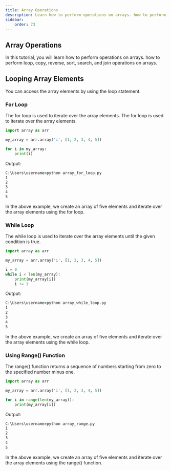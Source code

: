 ```yaml
---
title: Array Operations
description: Learn how to perform operations on arrays. how to perform loop, copy, reverse, sort, search, and join operations on arrays.
sidebar: 
    order: 73
---
```


## Array Operations
In this tutorial, you will learn how to perform operations on arrays. how to perform loop, copy, reverse, sort, search, and join operations on arrays.

## Looping Array Elements
You can access the array elements by using the loop statement.

<!-- ```python title="array_append.py" showLineNumbers{1} {1,3-5}
import array as arr

my_array = arr.array('i', [1, 2, 3, 4, 5])
my_array.append(6)
print(my_array)
```

Output:
```cmd title="command" showLineNumbers{1} {2-6}
C:\Users\username>python array_append.py
array('i', [1, 2, 3, 4, 5, 6])
```

In the above example, we create an array of five elements and add a sixth element to the end of the array using the `append()` method. -->

### For Loop
The for loop is used to iterate over the array elements. The for loop is used to iterate over the array elements.

```python title="array_for_loop.py" showLineNumbers{1} {1, 3, 5-6}
import array as arr

my_array = arr.array('i', [1, 2, 3, 4, 5])

for i in my_array:
    print(i)
```

Output:

```cmd title="command" showLineNumbers{1} {2-8}
C:\Users\username>python array_for_loop.py
1
2
3
4
5
```

In the above example, we create an array of five elements and iterate over the array elements using the for loop.

### While Loop
The while loop is used to iterate over the array elements until the given condition is true.

```python title="array_while_loop.py" showLineNumbers{1} {1, 3, 5-7}
import array as arr

my_array = arr.array('i', [1, 2, 3, 4, 5])

i = 0
while i < len(my_array):
    print(my_array[i])
    i += 1
```

Output:

```cmd title="command" showLineNumbers{1} {2-8}
C:\Users\username>python array_while_loop.py
1
2
3
4
5
```

In the above example, we create an array of five elements and iterate over the array elements using the while loop.

### Using Range() Function
The range() function returns a sequence of numbers starting from zero to the specified number minus one.

```python title="array_range.py" showLineNumbers{1} {1, 3, 5-7}
import array as arr

my_array = arr.array('i', [1, 2, 3, 4, 5])

for i in range(len(my_array)):
    print(my_array[i])
```

Output:

```cmd title="command" showLineNumbers{1} {2-8}
C:\Users\username>python array_range.py
1
2
3
4
5
```

In the above example, we create an array of five elements and iterate over the array elements using the range() function.

